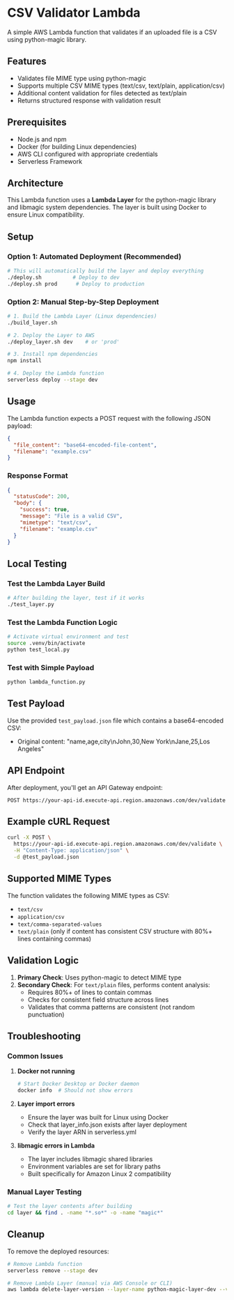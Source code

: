 # CSV Validator Lambda

A simple AWS Lambda function that validates if an uploaded file is a CSV using python-magic library.

## Features

- Validates file MIME type using python-magic
- Supports multiple CSV MIME types (text/csv, text/plain, application/csv)
- Additional content validation for files detected as text/plain
- Returns structured response with validation result

## Prerequisites

- Node.js and npm
- Docker (for building Linux dependencies)
- AWS CLI configured with appropriate credentials
- Serverless Framework

## Architecture

This Lambda function uses a **Lambda Layer** for the python-magic library and libmagic system dependencies. The layer is built using Docker to ensure Linux compatibility.

## Setup

### Option 1: Automated Deployment (Recommended)
```bash
# This will automatically build the layer and deploy everything
./deploy.sh          # Deploy to dev
./deploy.sh prod      # Deploy to production
```

### Option 2: Manual Step-by-Step Deployment
```bash
# 1. Build the Lambda Layer (Linux dependencies)
./build_layer.sh

# 2. Deploy the Layer to AWS
./deploy_layer.sh dev    # or 'prod'

# 3. Install npm dependencies
npm install

# 4. Deploy the Lambda function
serverless deploy --stage dev
```

## Usage

The Lambda function expects a POST request with the following JSON payload:

```json
{
  "file_content": "base64-encoded-file-content",
  "filename": "example.csv"
}
```

### Response Format

```json
{
  "statusCode": 200,
  "body": {
    "success": true,
    "message": "File is a valid CSV",
    "mimetype": "text/csv",
    "filename": "example.csv"
  }
}
```

## Local Testing

### Test the Lambda Layer Build
```bash
# After building the layer, test if it works
./test_layer.py
```

### Test the Lambda Function Logic
```bash
# Activate virtual environment and test
source .venv/bin/activate
python test_local.py
```

### Test with Simple Payload
```bash
python lambda_function.py
```

## Test Payload

Use the provided `test_payload.json` file which contains a base64-encoded CSV:
- Original content: "name,age,city\nJohn,30,New York\nJane,25,Los Angeles"

## API Endpoint

After deployment, you'll get an API Gateway endpoint:
```
POST https://your-api-id.execute-api.region.amazonaws.com/dev/validate
```

## Example cURL Request

```bash
curl -X POST \
  https://your-api-id.execute-api.region.amazonaws.com/dev/validate \
  -H "Content-Type: application/json" \
  -d @test_payload.json
```

## Supported MIME Types

The function validates the following MIME types as CSV:
- `text/csv`
- `application/csv`
- `text/comma-separated-values`
- `text/plain` (only if content has consistent CSV structure with 80%+ lines containing commas)

## Validation Logic

1. **Primary Check**: Uses python-magic to detect MIME type
2. **Secondary Check**: For `text/plain` files, performs content analysis:
   - Requires 80%+ of lines to contain commas
   - Checks for consistent field structure across lines
   - Validates that comma patterns are consistent (not random punctuation)

## Troubleshooting

### Common Issues

1. **Docker not running**
   ```bash
   # Start Docker Desktop or Docker daemon
   docker info  # Should not show errors
   ```

2. **Layer import errors**
   - Ensure the layer was built for Linux using Docker
   - Check that layer_info.json exists after layer deployment
   - Verify the layer ARN in serverless.yml

3. **libmagic errors in Lambda**
   - The layer includes libmagic shared libraries
   - Environment variables are set for library paths
   - Built specifically for Amazon Linux 2 compatibility

### Manual Layer Testing
```bash
# Test the layer contents after building
cd layer && find . -name "*.so*" -o -name "magic*"
```

## Cleanup

To remove the deployed resources:
```bash
# Remove Lambda function
serverless remove --stage dev

# Remove Lambda Layer (manual via AWS Console or CLI)
aws lambda delete-layer-version --layer-name python-magic-layer-dev --version-number X
```
